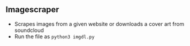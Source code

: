 ## Imagescraper

- Scrapes images from a given website or downloads a cover art from soundcloud
- Run the file as `python3 imgdl.py`